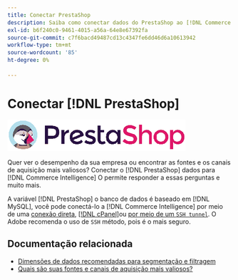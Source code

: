 ```yaml
---
title: Conectar PrestaShop
description: Saiba como conectar dados do PrestaShop ao [!DNL Commerce Intelligence].
exl-id: b6f240c0-9461-4015-a56a-64e8e67392fa
source-git-commit: c7f6bacd49487cd13c4347fe6dd46d6a10613942
workflow-type: tm+mt
source-wordcount: '85'
ht-degree: 0%

---
```


# Conectar [!DNL PrestaShop]

![](../../../assets/Prestashop-logo.png)

Quer ver o desempenho da sua empresa ou encontrar as fontes e os canais de aquisição mais valiosos? Conectar o [!DNL PrestaShop] dados para [!DNL Commerce Intelligence] O permite responder a essas perguntas e muito mais.

A variável [!DNL PrestaShop] o banco de dados é baseado em [!DNL MySQL], você pode conectá-lo a [!DNL Commerce Intelligence] por meio de uma [conexão direta](../integrations/mysql-via-a-direct-connection.md), [[!DNL cPanel]](../integrations/mysql-via-cpanel.md)ou [por meio de um `SSH tunnel`](../integrations/mysql-via-ssh-tunnel.md). O Adobe recomenda o uso de `SSH` método, pois é o mais seguro.

## Documentação relacionada

* [Dimensões de dados recomendadas para segmentação e filtragem](../../../best-practices/segment-filter.md)
* [Quais são suas fontes e canais de aquisição mais valiosos?](../../analysis/most-value-source-channel.md)
